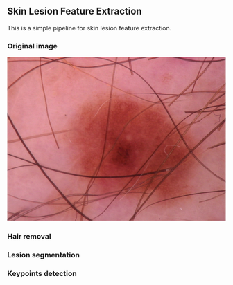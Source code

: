 ## Skin Lesion Feature Extraction
This is a simple pipeline for skin lesion feature extraction.
### Original image

![Lesion](/images/nv0043.jpg)

### Hair removal


### Lesion segmentation


### Keypoints detection
